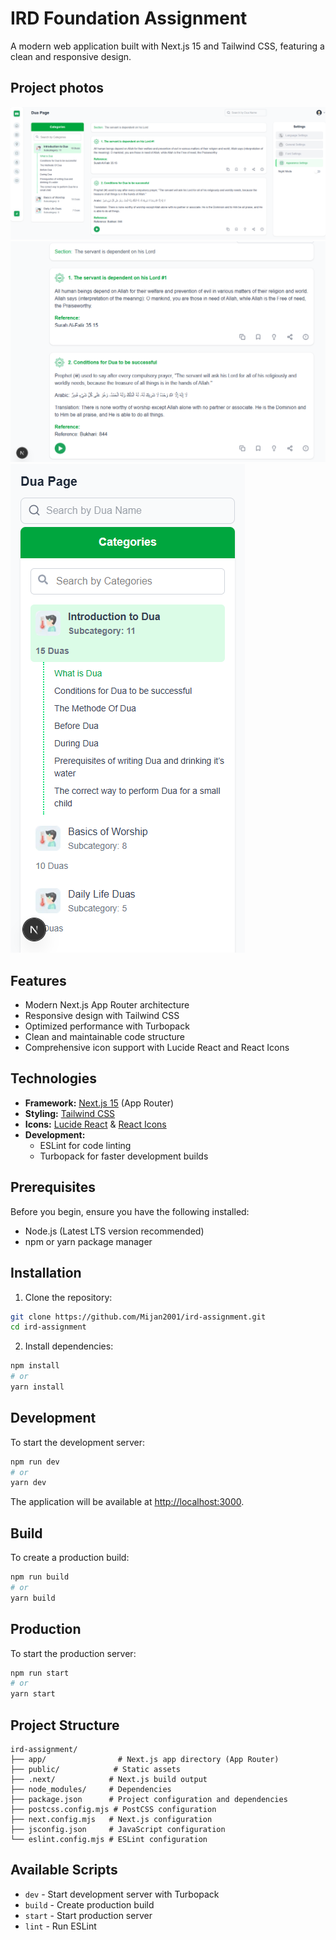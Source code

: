 # IRD Foundation Assignment

A modern web application built with Next.js 15 and Tailwind CSS, featuring a clean and responsive design.

## Project photos

![Desktop View](./public/project-images/desktop-view.png)
![Desktop View](./public/project-images/tablet-view2.png)
![Desktop View](./public/project-images/mobile-view.png)

## Features

-   Modern Next.js App Router architecture
-   Responsive design with Tailwind CSS
-   Optimized performance with Turbopack
-   Clean and maintainable code structure
-   Comprehensive icon support with Lucide React and React Icons

## Technologies

-   **Framework:** [Next.js 15](https://nextjs.org/) (App Router)
-   **Styling:** [Tailwind CSS](https://tailwindcss.com/)
-   **Icons:** [Lucide React](https://lucide.dev/) & [React Icons](https://react-icons.github.io/react-icons/)
-   **Development:**
    -   ESLint for code linting
    -   Turbopack for faster development builds

## Prerequisites

Before you begin, ensure you have the following installed:

-   Node.js (Latest LTS version recommended)
-   npm or yarn package manager

## Installation

1. Clone the repository:

```bash
git clone https://github.com/Mijan2001/ird-assignment.git
cd ird-assignment
```

2. Install dependencies:

```bash
npm install
# or
yarn install
```

## Development

To start the development server:

```bash
npm run dev
# or
yarn dev
```

The application will be available at [http://localhost:3000](http://localhost:3000).

## Build

To create a production build:

```bash
npm run build
# or
yarn build
```

## Production

To start the production server:

```bash
npm run start
# or
yarn start
```

## Project Structure

```
ird-assignment/
├── app/                # Next.js app directory (App Router)
├── public/            # Static assets
├── .next/            # Next.js build output
├── node_modules/     # Dependencies
├── package.json      # Project configuration and dependencies
├── postcss.config.mjs # PostCSS configuration
├── next.config.mjs   # Next.js configuration
├── jsconfig.json     # JavaScript configuration
└── eslint.config.mjs # ESLint configuration
```

## Available Scripts

-   `dev` - Start development server with Turbopack
-   `build` - Create production build
-   `start` - Start production server
-   `lint` - Run ESLint
